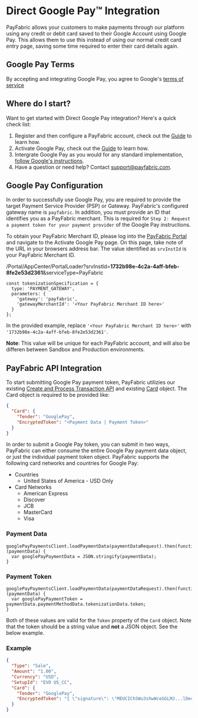 # Direct Google Pay:tm: Integration
PayFabric allows your customers to make payments through our platform using any credit or debit card saved to their Google Account using Google Pay.  This allows them to use this instead of using our normal credit card entry page, saving some time required to enter their card details again.

## Google Pay Terms

By accepting and integrating Google Pay, you agree to Google's [terms of service](https://payments.developers.google.com/terms/sellertos)

Where do I start?
-----------------

Want to get started with Direct Google Pay integration? Here's a quick check list:

1. Register and then configure a PayFabric account, check out the [Guide](https://github.com/PayFabric/Portal/tree/master/PayFabric/Sections/Configure%20Portal.md) to learn how.
2. Activate Google Pay, check out the [Guide](https://github.com/PayFabric/Portal/blob/R17/PayFabric/Sections/APM.md#google-pay) to learn how.
3. Intergrate Google Pay as you would for any standard implementation, [follow Google's instructions](https://developers.google.com/pay/api/web/overview).
4. Have a question or need help? Contact <support@payfabric.com>.


Google Pay Configuration
------------------------

In order to successfully use Google Pay, you are required to provide the target Payment Service Provider (PSP) or Gateway.  PayFabric's configured gateway name is `payfabric`.  In addition, you must provide an ID that identifies you as a PayFabric merchant.  This is required for `Step 2: Request a payment token for your payment provider` of the Google Pay instructions.

To obtain your PayFabric Merchant ID, please log into the [PayFabric Portal](https://www.payfabric.com/Portal) and navigate to the Activate Google Pay page.  On this page, take note of the URL in your browsers address bar.  The value identified as `srvInstId` is your PayFabric Merchant ID.

/Portal/AppCenter/PortalLoader?srvInstId=**1732b98e-4c2a-4aff-bfeb-8fe2e53d2361**&serviceType=PayFabric

```JS
const tokenizationSpecification = {
  type: 'PAYMENT_GATEWAY',
  parameters: {
    'gateway': 'payfabric',
    'gatewayMerchantId': '<Your PayFabric Merchant ID here>'
  }
};
```

In the provided example, replace `'<Your PayFabric Merchant ID here>'` with `'1732b98e-4c2a-4aff-bfeb-8fe2e53d2361'`.

  **Note**: This value will be unique for each PayFabric account, and will also be differen between Sandbox and Production environments.
  
PayFabric API Integration
-------------------------

To start submitting Google Pay payment token, PayFabric utilizies our existing [Create and Process Transaction API](https://github.com/PayFabric/APIs/blob/master/PayFabric/Sections/Transactions.md#create-and-process-a-transaction) and existing [Card](https://github.com/PayFabric/APIs/blob/master/PayFabric/Sections/Objects.md#card) object.  The Card object is required to be provided like:

```JSON
{
  "Card": {
    "Tender": "GooglePay",
    "EncryptedToken": "<Payment Data | Payment Token>"
  }
}
```

In order to submit a Google Pay token, you can submit in two ways, PayFabric can either consume the entire Google Pay payment data object, or just the individual payment token object.  PayFabric supports the following card networks and countries for Google Pay:
* Countries
  * United States of America - USD Only
* Card Networks
  * American Express
  * Discover
  * JCB
  * MasterCard
  * Visa

### Payment Data
```JS
googlePayPaymentsClient.loadPaymentData(paymentDataRequest).then(function (paymentData) {
  var googlePayPaymentData = JSON.stringify(paymentData);
}
```

### Payment Token
```JS
googlePayPaymentsClient.loadPaymentData(paymentDataRequest).then(function (paymentData) {
  var googlePayPaymentToken = paymentData.paymentMethodData.tokenizationData.token;
}
```

Both of these values are valid for the `Token` property of the `Card` object.
Note that the token should be a string value and **not** a JSON object.  See the below example.
  
### Example
  
  ```JSON
  {
    "Type": "Sale",
    "Amount": "1.00",
    "Currency": "USD",
    "SetupId": "EVO US_CC",
    "Card": {
      "Tender": "GooglePay",
      "EncryptedToken": "{ \"signature\": \"MEUCIChSWu3shwWceGGLMJ...lDecEp+KpSW0gVXdarbE=\", \"intermediateSigningKey\": { \"signedKey\": \"{\\\"keyValue\\\":\\\"MFkwEwYHKoZIzj0...YJuyfrQBg\\\\u003d\\\\u003d\\\",\\\"keyExpiration\\\":\\\"1612040747821\\\"}\", \"signatures\": [ \"MEUCIE8/acZOJIL...SHz3uBP08=\" ] }, \"protocolVersion\": \"ECv2\", \"signedMessage\": \"{\\\"encryptedMessage\\\":\\\"JLJLXYJLB7M...FKK4Z794yMQcldgFY8unxPwaH8QRrZVC0YZ\\\",\\\"ephemeralPublicKey\\\":\\\"BLTMDROl...hVYVyJuS4\\\\u003d\\\",\\\"tag\\\":\\\"kPRhTN1dl...uX2mU\\\\u003d\\\"}\" }"
    }
  }
  ```
